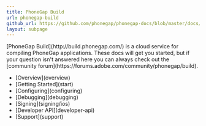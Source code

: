 ```yaml
---
title: PhoneGap Build
url: phonegap-build
github_url: https://github.com/phonegap/phonegap-docs/blob/master/docs/4-phonegap-build/0-index.html.md
layout: subpage
---
```


<p class="sub-paragraph">[PhoneGap Build](http://build.phonegap.com/) is a cloud service for compiling PhoneGap applications. These docs will get you started, but if your question isn't answered here you can always check out the [community forum](https://forums.adobe.com/community/phonegap/build).</p>

<ul class="landing-submenu">
  <li>[Overview](overview)</li>
  <li>[Getting Started](start)</li>
  <li>[Configuring](configuring)</li>
  <li>[Debugging](debugging)</li>
  <li>[Signing](signing/ios)</li>
  <li>[Developer API](developer-api)</li>
  <li>[Support](support)</li>
</ul>
